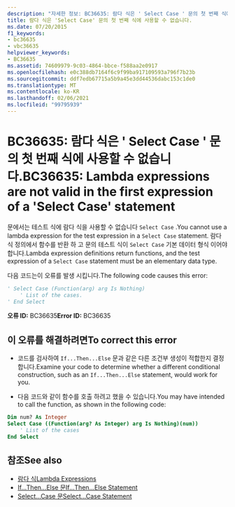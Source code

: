 ```yaml
---
description: "자세한 정보: BC36635: 람다 식은 ' Select Case ' 문의 첫 번째 식에 사용할 수 없습니다."
title: 람다 식은 'Select Case' 문의 첫 번째 식에 사용할 수 없습니다.
ms.date: 07/20/2015
f1_keywords:
- bc36635
- vbc36635
helpviewer_keywords:
- BC36635
ms.assetid: 74609979-9c03-4864-bbce-f588aa2e0917
ms.openlocfilehash: e0c388db7164f6c9f99ba917109593a796f7b23b
ms.sourcegitcommit: ddf7edb67715a5b9a45e3dd44536dabc153c1de0
ms.translationtype: MT
ms.contentlocale: ko-KR
ms.lasthandoff: 02/06/2021
ms.locfileid: "99795939"
---
```

# <a name="bc36635-lambda-expressions-are-not-valid-in-the-first-expression-of-a-select-case-statement"></a><span data-ttu-id="b1353-103">BC36635: 람다 식은 ' Select Case ' 문의 첫 번째 식에 사용할 수 없습니다.</span><span class="sxs-lookup"><span data-stu-id="b1353-103">BC36635: Lambda expressions are not valid in the first expression of a 'Select Case' statement</span></span>

<span data-ttu-id="b1353-104">문에서는 테스트 식에 람다 식을 사용할 수 없습니다 `Select Case` .</span><span class="sxs-lookup"><span data-stu-id="b1353-104">You cannot use a lambda expression for the test expression in a `Select Case` statement.</span></span> <span data-ttu-id="b1353-105">람다 식 정의에서 함수를 반환 하 고 문의 테스트 식이 `Select Case` 기본 데이터 형식 이어야 합니다.</span><span class="sxs-lookup"><span data-stu-id="b1353-105">Lambda expression definitions return functions, and the test expression of a `Select Case` statement must be an elementary data type.</span></span>

 <span data-ttu-id="b1353-106">다음 코드는이 오류를 발생 시킵니다.</span><span class="sxs-lookup"><span data-stu-id="b1353-106">The following code causes this error:</span></span>

```vb
' Select Case (Function(arg) arg Is Nothing)
    ' List of the cases.
' End Select
```

 <span data-ttu-id="b1353-107">**오류 ID:** BC36635</span><span class="sxs-lookup"><span data-stu-id="b1353-107">**Error ID:** BC36635</span></span>

## <a name="to-correct-this-error"></a><span data-ttu-id="b1353-108">이 오류를 해결하려면</span><span class="sxs-lookup"><span data-stu-id="b1353-108">To correct this error</span></span>

- <span data-ttu-id="b1353-109">코드를 검사하여 `If...Then...Else` 문과 같은 다른 조건부 생성이 적합한지 결정합니다.</span><span class="sxs-lookup"><span data-stu-id="b1353-109">Examine your code to determine whether a different conditional construction, such as an `If...Then...Else` statement, would work for you.</span></span>

- <span data-ttu-id="b1353-110">다음 코드와 같이 함수를 호출 하려고 했을 수 있습니다.</span><span class="sxs-lookup"><span data-stu-id="b1353-110">You may have intended to call the function, as shown in the following code:</span></span>

```vb
Dim num? As Integer
Select Case ((Function(arg? As Integer) arg Is Nothing)(num))
    ' List of the cases
End Select
```

## <a name="see-also"></a><span data-ttu-id="b1353-111">참조</span><span class="sxs-lookup"><span data-stu-id="b1353-111">See also</span></span>

- [<span data-ttu-id="b1353-112">람다 식</span><span class="sxs-lookup"><span data-stu-id="b1353-112">Lambda Expressions</span></span>](../../programming-guide/language-features/procedures/lambda-expressions.md)
- [<span data-ttu-id="b1353-113">If...Then...Else 문</span><span class="sxs-lookup"><span data-stu-id="b1353-113">If...Then...Else Statement</span></span>](../statements/if-then-else-statement.md)
- [<span data-ttu-id="b1353-114">Select...Case 문</span><span class="sxs-lookup"><span data-stu-id="b1353-114">Select...Case Statement</span></span>](../statements/select-case-statement.md)
